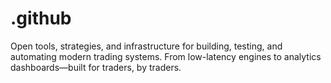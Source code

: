 # .github
Open tools, strategies, and infrastructure for building, testing, and automating modern trading systems. From low-latency engines to analytics dashboards—built for traders, by traders.
